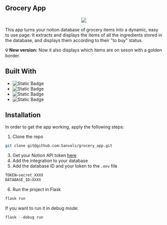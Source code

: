 ## Grocery App

<p align="center">
<img src="https://i.imgur.com/7mwWH1j.gif">
</p>

This app turns your notion database of grocery items into a dynamic, easy to use page. It extracts and displays the items of all the ingredients stored in the database, and displays them according to their "to buy" status.

<strong>💡 New version:</strong> Now it also displays which items are on seson with a golden border.

## Built With

* ![Static Badge](https://img.shields.io/badge/Javascript-black?logo=javascript)
* ![Static Badge](https://img.shields.io/badge/Flask-black?logo=flask)
* ![Static Badge](https://img.shields.io/badge/HTML5-black?logo=html5)
* ![Static Badge](https://img.shields.io/badge/Notion-black?logo=notion)

## Installation

In order to get the app working, apply the following steps:

1. Clone the repo
```sh
git clone git@github.com:Sanvals/grocery_app.git
```
3. Get your Notion API token [here](https://developers.notion.com/docs/create-a-notion-integration)
4. Add the integration to your database
5. Add the database ID and your token to the `.env` file
```py
TOKEN=secret_XXXX
DATABASE_ID=XXXX
```
6. Run the project in Flask
```py
flask run
```
If you want to run it in debug mode:
```py
flask --debug run
```
